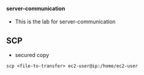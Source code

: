 #### server-communication
  * This is the lab for server-communication 
## SCP
  * secured copy
```
scp <file-to-transfer> ec2-user@ip:/home/ec2-user
```

